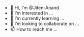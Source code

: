 - 👋 Hi, I’m @Jiten-Anand
- 👀 I’m interested in ...
- 🌱 I’m currently learning ...
- 💞️ I’m looking to collaborate on ...
- 📫 How to reach me ...

<!---
Jiten-Anand/Jiten-Anand is a ✨ special ✨ repository because its `README.md` (this file) appears on your GitHub profile.
You can click the Preview link to take a look at your changes.
--->
